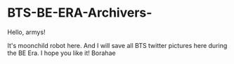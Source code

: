 # BTS-BE-ERA-Archivers-

Hello, armys!

It's moonchild robot here. And I will save all BTS twitter pictures here during the BE Era. 
I hope you like it! Borahae
